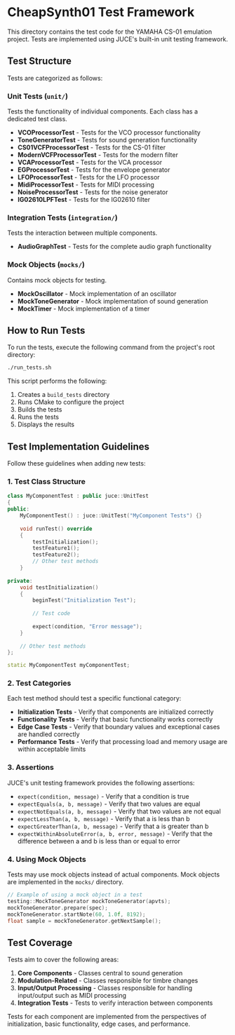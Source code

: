 # CheapSynth01 Test Framework

This directory contains the test code for the YAMAHA CS-01 emulation project. Tests are implemented using JUCE's built-in unit testing framework.

## Test Structure

Tests are categorized as follows:

### Unit Tests (`unit/`)

Tests the functionality of individual components. Each class has a dedicated test class.

- **VCOProcessorTest** - Tests for the VCO processor functionality
- **ToneGeneratorTest** - Tests for sound generation functionality
- **CS01VCFProcessorTest** - Tests for the CS-01 filter
- **ModernVCFProcessorTest** - Tests for the modern filter
- **VCAProcessorTest** - Tests for the VCA processor
- **EGProcessorTest** - Tests for the envelope generator
- **LFOProcessorTest** - Tests for the LFO processor
- **MidiProcessorTest** - Tests for MIDI processing
- **NoiseProcessorTest** - Tests for the noise generator
- **IG02610LPFTest** - Tests for the IG02610 filter

### Integration Tests (`integration/`)

Tests the interaction between multiple components.

- **AudioGraphTest** - Tests for the complete audio graph functionality

### Mock Objects (`mocks/`)

Contains mock objects for testing.

- **MockOscillator** - Mock implementation of an oscillator
- **MockToneGenerator** - Mock implementation of sound generation
- **MockTimer** - Mock implementation of a timer

## How to Run Tests

To run the tests, execute the following command from the project's root directory:

```bash
./run_tests.sh
```

This script performs the following:

1. Creates a `build_tests` directory
2. Runs CMake to configure the project
3. Builds the tests
4. Runs the tests
5. Displays the results

## Test Implementation Guidelines

Follow these guidelines when adding new tests:

### 1. Test Class Structure

```cpp
class MyComponentTest : public juce::UnitTest
{
public:
    MyComponentTest() : juce::UnitTest("MyComponent Tests") {}
    
    void runTest() override
    {
        testInitialization();
        testFeature1();
        testFeature2();
        // Other test methods
    }
    
private:
    void testInitialization()
    {
        beginTest("Initialization Test");
        
        // Test code
        
        expect(condition, "Error message");
    }
    
    // Other test methods
};

static MyComponentTest myComponentTest;
```

### 2. Test Categories

Each test method should test a specific functional category:

- **Initialization Tests** - Verify that components are initialized correctly
- **Functionality Tests** - Verify that basic functionality works correctly
- **Edge Case Tests** - Verify that boundary values and exceptional cases are handled correctly
- **Performance Tests** - Verify that processing load and memory usage are within acceptable limits

### 3. Assertions

JUCE's unit testing framework provides the following assertions:

- `expect(condition, message)` - Verify that a condition is true
- `expectEquals(a, b, message)` - Verify that two values are equal
- `expectNotEquals(a, b, message)` - Verify that two values are not equal
- `expectLessThan(a, b, message)` - Verify that a is less than b
- `expectGreaterThan(a, b, message)` - Verify that a is greater than b
- `expectWithinAbsoluteError(a, b, error, message)` - Verify that the difference between a and b is less than or equal to error

### 4. Using Mock Objects

Tests may use mock objects instead of actual components. Mock objects are implemented in the `mocks/` directory.

```cpp
// Example of using a mock object in a test
testing::MockToneGenerator mockToneGenerator(apvts);
mockToneGenerator.prepare(spec);
mockToneGenerator.startNote(60, 1.0f, 8192);
float sample = mockToneGenerator.getNextSample();
```

## Test Coverage

Tests aim to cover the following areas:

1. **Core Components** - Classes central to sound generation
2. **Modulation-Related** - Classes responsible for timbre changes
3. **Input/Output Processing** - Classes responsible for handling input/output such as MIDI processing
4. **Integration Tests** - Tests to verify interaction between components

Tests for each component are implemented from the perspectives of initialization, basic functionality, edge cases, and performance.

